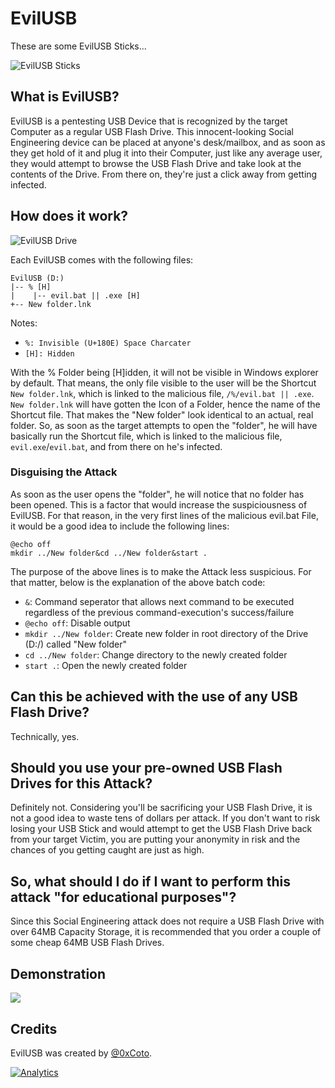 # EvilUSB

These are some EvilUSB Sticks...

![EvilUSB Sticks](http://i.imgur.com/wDYmoYJ.jpg)


## What is EvilUSB?

EvilUSB is a pentesting USB Device that is recognized by the target Computer as a regular USB Flash Drive. This innocent-looking Social Engineering device can be placed at anyone's desk/mailbox, and as soon as they get hold of it and plug it into their Computer, just like any average user, they would attempt to browse the USB Flash Drive and take look at the contents of the Drive. From there on, they're just a click away from getting infected.

## How does it work?

![EvilUSB Drive](https://i.gyazo.com/b9ebdf1cd99fa32d31148ce185f34760.png)

Each EvilUSB comes with the following files:
```
EvilUSB (D:)
|-- % [H]
|    |-- evil.bat || .exe [H]
+-- New folder.lnk
```
Notes:
* `%: Invisible (U+180E) Space Charcater`
* `[H]: Hidden`

With the % Folder being [H]idden, it will not be visible in Windows explorer by default. That means, the only file visible to the user will be the Shortcut `New folder.lnk`, which is linked to the malicious file, `/%/evil.bat || .exe`. `New folder.lnk` will have gotten the Icon of a Folder, hence the name of the Shortcut file. That makes the "New folder" look identical to an actual, real folder. So, as soon as the target attempts to open the "folder", he will have basically run the Shortcut file, which is linked to the malicious file, `evil.exe`/`evil.bat`, and from there on he's infected.

### Disguising the Attack

As soon as the user opens the "folder", he will notice that no folder has been opened. This is a factor that would increase the suspiciousness of EvilUSB. For that reason, in the very first lines of the malicious evil.bat File, it would be a good idea to include the following lines:
```
@echo off
mkdir ../New folder&cd ../New folder&start .
```

The purpose of the above lines is to make the Attack less suspicious. For that matter, below is the explanation of the above batch code:
* `&`: Command seperator that allows next command to be executed regardless of the previous command-execution's success/failure
* `@echo off`: Disable output
* `mkdir ../New folder`: Create new folder in root directory of the Drive (D:/) called "New folder"
* `cd ../New folder`: Change directory to the newly created folder
* `start .`: Open the newly created folder

## Can this be achieved with the use of any USB Flash Drive?

Technically, yes.

## Should you use your pre-owned USB Flash Drives for this Attack?

Definitely not. Considering you'll be sacrificing your USB Flash Drive, it is not a good idea to waste tens of dollars per attack. If you don't want to risk losing your USB Stick and would attempt to get the USB Flash Drive back from your target Victim, you are putting your anonymity in risk and the chances of you getting caught are just as high.

## So, what should I do if I want to perform this attack "for educational purposes"?

Since this Social Engineering attack does not require a USB Flash Drive with over 64MB Capacity Storage, it is recommended that you order a couple of some cheap 64MB USB Flash Drives.

## Demonstration

[![](https://img.youtube.com/vi/-2OkljFzW3s/0.jpg)](https://www.youtube.com/watch?v=-2OkljFzW3s)

## Credits

EvilUSB was created by [@0xCoto](https://github.com/0xCoto).

[![Analytics](https://ga-beacon.appspot.com/UA-85426772-5/EvilUSB/?pixel)](https://github.com/igrigorik/ga-beacon)

